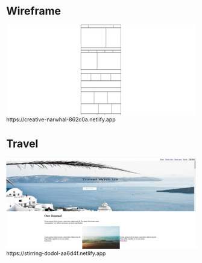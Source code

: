 <h1>Wireframe</h1>
<a href="https://creative-narwhal-862c0a.netlify.app"><img src="wireframe image.png"></a>
https://creative-narwhal-862c0a.netlify.app


<h1>Travel</h1>
<a href="https://stirring-dodol-aa6d4f.netlify.app"><img src="Travel image.png"></a>
https://stirring-dodol-aa6d4f.netlify.app
